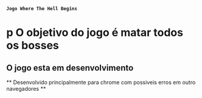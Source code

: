 **` Jogo Where The Hell Begins `**

# p O objetivo do jogo é matar todos os bosses #
## O jogo esta em desenvolvimento ##

** Desenvolvido principalmente para chrome com possiveis erros em outro navegadores **
